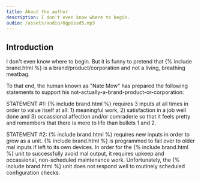 ```yaml
---
title: About the author
description: I don't even know where to begin.
audio: /assets/audio/Ogpissd5.mp3
---
```


## Introduction

I don't even know where to begin. But it is funny to pretend that {% include brand.html %} is a brand/product/corporation and not a living, breathing meatbag.

To that end, the human known as "Nate Mow" has prepared the following statements to support his not-actually-a-brand-product-or-corporation:

STATEMENT #1: {% include brand.html %} requires 3 inputs at all times in order to value itself at all: 1) meaningful work, 2) satisfaction in a job well done and 3) occassional affection and/or comraderie so that it feels pretty and remembers that there is more to life than bullets 1 and 2.

STATEMENT #2: {% include brand.html %} requires new inputs in order to grow as a unit. {% include brand.html %} is programmed to fail over to older mal inputs if left to its own devices. In order for the {% include brand.html %} unit to successfully avoid mal output, it requires upkeep and occassional, non-scheduled maintenance work. Unfortunately, the {% include brand.html %} unit does not respond well to routinely scheduled configuration checks.
